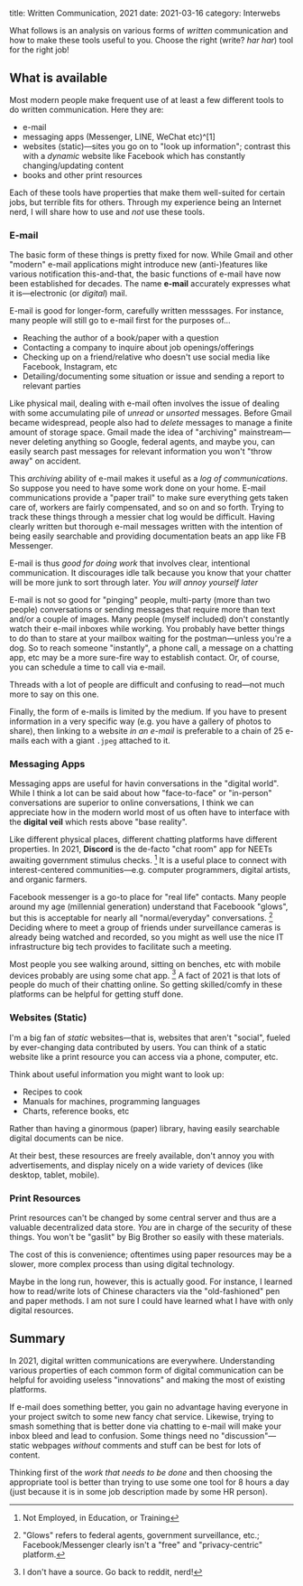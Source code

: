 title: Written Communication, 2021
date: 2021-03-16
category: Interwebs

What follows is an analysis on various forms of *written* communication and how
to make these tools useful to you. Choose the right (write? *har har*) tool for
the right job!

What is available
-----------------

Most modern people make frequent use of at least a few different tools to do
written communication. Here they are:

- e-mail
- messaging apps (Messenger, LINE, WeChat etc)^[1]
- websites (static)&mdash;sites you go on to "look up information"; contrast
  this with a *dynamic* website like Facebook which has constantly
  changing/updating content
- books and other print resources

Each of these tools have properties that make them well-suited for certain
jobs, but terrible fits for others. Through my experience being an Internet
nerd, I will share how to use and *not* use these tools.

### E-mail

The basic form of these things is pretty fixed for now. While Gmail and other
"modern" e-mail applications might introduce new (anti-)features like various
notification this-and-that, the basic functions of e-mail have now been
established for decades. The name **e-mail** accurately expresses what it
is&mdash;electronic (or *digital*) mail.

E-mail is good for longer-form, carefully written messsages. For instance, many
people will still go to e-mail first for the purposes of...

- Reaching the author of a book/paper with a question
- Contacting a company to inquire about job openings/offerings
- Checking up on a friend/relative who doesn't use social media like Facebook,
  Instagram, etc
- Detailing/documenting some situation or issue and sending a report to
  relevant parties

Like physical mail, dealing with e-mail often involves the issue of dealing
with some accumulating pile of *unread* or *unsorted* messages. Before Gmail
became widespread, people also had to *delete* messages to manage a finite
amount of storage space. Gmail made the idea of "archiving" mainstream&mdash;
never deleting anything so Google, federal agents, and maybe you, can easily
search past messages for relevant information you won't "throw away" on
accident.

This *archiving* ability of e-mail makes it useful as a *log of
communications*. So suppose you need to have some work done on your home.
E-mail communications provide a "paper trail" to make sure everything gets
taken care of, workers are fairly compensated, and so on and so forth.  Trying
to track these things through a messier chat log would be difficult.  Having
clearly written but thorough e-mail messages written with the intention of
being easily searchable and providing documentation beats an app like FB
Messenger.

E-mail is thus *good for doing work* that involves clear, intentional
communication. It discourages idle talk because you know that your chatter will
be more junk to sort through later. *You will annoy yourself later*

E-mail is not so good for "pinging" people, multi-party (more than two people)
conversations or sending messages that require more than text and/or a couple
of images. Many people (myself included) don't constantly watch their e-mail
inboxes while working. You probably have better things to do than to stare at
your mailbox waiting for the postman&mdash;unless you're a dog. So to reach
someone "instantly", a phone call, a message on a chatting app, etc may be a
more sure-fire way to establish contact. Or, of course, you can schedule a time
to call via e-mail.

Threads with a lot of people are difficult and confusing to read&mdash;not much
more to say on this one.

Finally, the form of e-mails is limited by the medium. If you have to present
information in a very specific way (e.g. you have a gallery of photos to
share), then linking to a website *in an e-mail* is preferable to a chain of 25
e-mails each with a giant `.jpeg` attached to it.

### Messaging Apps

Messaging apps are useful for havin conversations in the "digital world". While
I think a lot can be said about how "face-to-face" or "in-person" conversations
are superior to online conversations, I think we can appreciate how in the
modern world most of us often have to interface with the **digital veil** which
rests above "base reality".

Like different physical places, different chatting platforms have different
properties. In 2021, **Discord** is the de-facto "chat room" app for NEETs
awaiting government stimulus checks. [^2] It is a useful place to connect with
interest-centered communities&mdash;e.g. computer programmers, digital artists,
and organic farmers.

Facebook messenger is a go-to place for "real life" contacts. Many people
around my age (millennial generation) understand that Faceboook "glows", but
this is acceptable for nearly all "normal/everyday" conversations. [^3]
Deciding where to meet a group of friends under surveillance cameras is already
being watched and recorded, so you might as well use the nice IT infrastructure
big tech provides to facilitate such a meeting.

Most people you see walking around, sitting on benches, etc with mobile devices
probably are using some chat app. [^4] A fact of 2021 is that lots of people do
much of their chatting online. So getting skilled/comfy in these platforms can
be helpful for getting stuff done.

### Websites (Static)

I'm a big fan of *static* websites&mdash;that is, websites that aren't
"social", fueled by ever-changing data contributed by users. You can think of a
static website like a print resource you can access via a phone, computer, etc.

Think about useful information you might want to look up:

- Recipes to cook
- Manuals for machines, programming languages
- Charts, reference books, etc

Rather than having a ginormous (paper) library, having easily searchable
digital documents can be nice.

At their best, these resources are freely available, don't annoy you with
advertisements, and display nicely on a wide variety of devices (like desktop,
tablet, mobile).

### Print Resources

Print resources can't be changed by some central server and thus are a valuable
decentralized data store. *You* are in charge of the security of these things.
You won't be "gaslit" by Big Brother so easily with these materials.

The cost of this is convenience; oftentimes using paper resources may be a
slower, more complex process than using digital technology.

Maybe in the long run, however, this is actually good. For instance, I learned
how to read/write lots of Chinese characters via the "old-fashioned" pen and
paper methods. I am not sure I could have learned what I have with only digital
resources.

Summary
-------

In 2021, digital written communications are everywhere. Understanding various
properties of each common form of digital communication can be helpful for
avoiding useless "innovations" and making the most of existing platforms.

If e-mail does something better, you gain no advantage having everyone in your
project switch to some new fancy chat service. Likewise, trying to smash
something that is better done via chatting to e-mail will make your inbox bleed
and lead to confusion. Some things need no "discussion"&mdash;static webpages
*without* comments and stuff can be best for lots of content.

Thinking first of the *work that needs to be done* and then choosing the
appropriate tool is better than trying to use some one tool for 8 hours a day
(just because it is in some job description made by some HR person).

[^1]: Different nations seem to have their favorite "preferred" app. Likewise,
  there will be online communities centered around particular apps&mdash;lots
  of privacy concerned people like **Signal**. Neckbeards (*ackshual* or in
  character) enjoy **Discord**, Crypto enthusiasts like Telegram...
[^2]: Not Employed, in Education, or Training
[^3]: "Glows" refers to federal agents, government surveillance, etc.;
  Facebook/Messenger clearly isn't a "free" and "privacy-centric" platform.
[^4]: I don't have a source. Go back to reddit, nerd!
